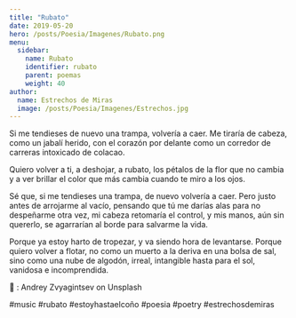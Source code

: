 ```yaml
---
title: "Rubato"
date: 2019-05-20
hero: /posts/Poesia/Imagenes/Rubato.png
menu:
  sidebar:
    name: Rubato
    identifier: rubato
    parent: poemas
    weight: 40
author:
  name: Estrechos de Miras
  image: /posts/Poesia/Imagenes/Estrechos.jpg
---
```


Si me tendieses de nuevo una trampa, volvería a caer. Me tiraría de cabeza, como un jabalí herido, con el corazón por delante como un corredor de carreras intoxicado de colacao.

Quiero volver a ti, a deshojar, a rubato, los pétalos de la flor que no cambia y a ver brillar el color que más cambia cuando te miro a los ojos.

Sé que, si me tendieses una trampa, de nuevo volvería a caer. Pero justo antes de arrojarme al vacío, pensando que tú me darías alas para no despeñarme otra vez, mi cabeza retomaría el control, y mis manos, aún sin quererlo, se agarrarían al borde para salvarme la vida.

Porque ya estoy harto de tropezar, y va siendo hora de levantarse. Porque quiero volver a flotar, no como un muerto a la deriva en una bolsa de sal, sino como una nube de algodón, irreal, intangible hasta para el sol, vanidosa e incomprendida.

📸 : Andrey Zvyagintsev on Unsplash

#music #rubato #estoyhastaelcoño #poesia #poetry #estrechosdemiras
